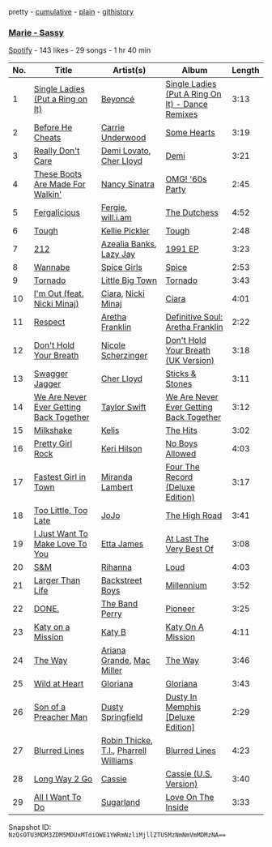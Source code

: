 pretty - [cumulative](/playlists/cumulative/423y0vzm6cfn0Q1o3JBUDR.md) - [plain](/playlists/plain/423y0vzm6cfn0Q1o3JBUDR) - [githistory](https://github.githistory.xyz/mackorone/spotify-playlist-archive/blob/main/playlists/plain/423y0vzm6cfn0Q1o3JBUDR)

### [Marie \- Sassy](https://open.spotify.com/playlist/423y0vzm6cfn0Q1o3JBUDR)

> 

[Spotify](https://open.spotify.com/user/spotify) - 143 likes - 29 songs - 1 hr 40 min

| No. | Title | Artist(s) | Album | Length |
|---|---|---|---|---|
| 1 | [Single Ladies \(Put a Ring on It\)](https://open.spotify.com/track/4za3cYXGP5ucaA6LqWMPad) | [Beyoncé](https://open.spotify.com/artist/6vWDO969PvNqNYHIOW5v0m) | [Single Ladies \(Put A Ring On It\) \- Dance Remixes](https://open.spotify.com/album/4zOrfDLtKoYFeUAc00lLCT) | 3:13 |
| 2 | [Before He Cheats](https://open.spotify.com/track/0ZUo4YjG4saFnEJhdWp9Bt) | [Carrie Underwood](https://open.spotify.com/artist/4xFUf1FHVy696Q1JQZMTRj) | [Some Hearts](https://open.spotify.com/album/0kys2jaKAiDPfNBd4z7LAg) | 3:19 |
| 3 | [Really Don't Care](https://open.spotify.com/track/5vTPxzm4h2bY9rYyVrGEU5) | [Demi Lovato](https://open.spotify.com/artist/6S2OmqARrzebs0tKUEyXyp), [Cher Lloyd](https://open.spotify.com/artist/4m4SfDVbF5wxrwEjDKgi4k) | [Demi](https://open.spotify.com/album/6Kssm2LosQ0WyLukFZkEG5) | 3:21 |
| 4 | [These Boots Are Made For Walkin'](https://open.spotify.com/track/2p2wGm94N2NRbjrioWPGU8) | [Nancy Sinatra](https://open.spotify.com/artist/3IZrrNonYELubLPJmqOci2) | [OMG! '60s Party](https://open.spotify.com/album/5v5gmGsJWcDytQ4GrsFHyn) | 2:45 |
| 5 | [Fergalicious](https://open.spotify.com/track/1MIQyiSyJcRBKg3pCLESFa) | [Fergie](https://open.spotify.com/artist/3r17AfJCCUqC9Lf0OAc73G), [will.i.am](https://open.spotify.com/artist/085pc2PYOi8bGKj0PNjekA) | [The Dutchess](https://open.spotify.com/album/0jwuTvP3hp2jFY08VLgvnD) | 4:52 |
| 6 | [Tough](https://open.spotify.com/track/0QfSzA2WSqIwS0jp8RrZLd) | [Kellie Pickler](https://open.spotify.com/artist/021hNAnkFIbyFyL97br6NB) | [Tough](https://open.spotify.com/album/3kIgTpJosGBDuYyvAiPJDE) | 2:48 |
| 7 | [212](https://open.spotify.com/track/3vLwhsaHXbb2UHa8xSq63y) | [Azealia Banks](https://open.spotify.com/artist/7gRhy3MIPHQo5CXYfWaw9I), [Lazy Jay](https://open.spotify.com/artist/4vUAD0POkGvO6J9c9hv6qR) | [1991 EP](https://open.spotify.com/album/1BTNxaBiGl3YfiMlgnK6sz) | 3:23 |
| 8 | [Wannabe](https://open.spotify.com/track/1Je1IMUlBXcx1Fz0WE7oPT) | [Spice Girls](https://open.spotify.com/artist/0uq5PttqEjj3IH1bzwcrXF) | [Spice](https://open.spotify.com/album/3x2jF7blR6bFHtk4MccsyJ) | 2:53 |
| 9 | [Tornado](https://open.spotify.com/track/3HvNzmI0hX2dXcE41lBMxi) | [Little Big Town](https://open.spotify.com/artist/3CygdxquGHurS7f9LjNLkv) | [Tornado](https://open.spotify.com/album/5IIYlM5tjDtW3fIgOIA5TB) | 3:43 |
| 10 | [I'm Out \(feat\. Nicki Minaj\)](https://open.spotify.com/track/6lkPuuNAPnLUog2UHoAwWQ) | [Ciara](https://open.spotify.com/artist/2NdeV5rLm47xAvogXrYhJX), [Nicki Minaj](https://open.spotify.com/artist/0hCNtLu0JehylgoiP8L4Gh) | [Ciara](https://open.spotify.com/album/0uUCabknRp7CzZHqxRDHdB) | 4:01 |
| 11 | [Respect](https://open.spotify.com/track/3OYh9wHWqWD6bpmO3WQNlM) | [Aretha Franklin](https://open.spotify.com/artist/7nwUJBm0HE4ZxD3f5cy5ok) | [Definitive Soul: Aretha Franklin](https://open.spotify.com/album/2TQwwjsqs7dsHWkzcTa36n) | 2:22 |
| 12 | [Don't Hold Your Breath](https://open.spotify.com/track/6De3rSBc6FC1EdpC0pRRwd) | [Nicole Scherzinger](https://open.spotify.com/artist/40xbWSB4JPdOkRyuTDy1oP) | [Don't Hold Your Breath \(UK Version\)](https://open.spotify.com/album/45QBZnAVDMJkdYH1ggKOgX) | 3:18 |
| 13 | [Swagger Jagger](https://open.spotify.com/track/4WC1QKJvvYiVtMTI1KgkzS) | [Cher Lloyd](https://open.spotify.com/artist/4m4SfDVbF5wxrwEjDKgi4k) | [Sticks & Stones](https://open.spotify.com/album/16liSbjaxbH0oamsQlqJ4Z) | 3:11 |
| 14 | [We Are Never Ever Getting Back Together](https://open.spotify.com/track/32Z4ioCoKKsKMFS9vhzkJJ) | [Taylor Swift](https://open.spotify.com/artist/06HL4z0CvFAxyc27GXpf02) | [We Are Never Ever Getting Back Together](https://open.spotify.com/album/639ouO9OKdRqgup7ML8Lup) | 3:12 |
| 15 | [Milkshake](https://open.spotify.com/track/4LmzPJDil70LpiApWfOI6O) | [Kelis](https://open.spotify.com/artist/0IF46mUS8NXjgHabxk2MCM) | [The Hits](https://open.spotify.com/album/2pPNC9cSF3mhMZcT7t3iw7) | 3:02 |
| 16 | [Pretty Girl Rock](https://open.spotify.com/track/2Adn2LNgkHMH5TelQVAu4n) | [Keri Hilson](https://open.spotify.com/artist/63wjoROpeh5f11Qm93UiJ1) | [No Boys Allowed](https://open.spotify.com/album/7lRRlf0zRaSki9s3YVRHcZ) | 4:03 |
| 17 | [Fastest Girl in Town](https://open.spotify.com/track/0yLbBsE67bgWRi5Co8o3Uh) | [Miranda Lambert](https://open.spotify.com/artist/66lH4jAE7pqPlOlzUKbwA0) | [Four The Record \(Deluxe Edition\)](https://open.spotify.com/album/119X9tkbPTqambSALCUNdW) | 3:17 |
| 18 | [Too Little, Too Late](https://open.spotify.com/track/6EEeAog1VBZ6FrYpJ2q3WF) | [JoJo](https://open.spotify.com/artist/5xuNBZoM7z1Vv8IQ6uM0p6) | [The High Road](https://open.spotify.com/album/570GLIlpWDeAeJgFHmanoG) | 3:41 |
| 19 | [I Just Want To Make Love To You](https://open.spotify.com/track/7EfLlY6Gen7TCbyZ3f0CM1) | [Etta James](https://open.spotify.com/artist/0iOVhN3tnSvgDbcg25JoJb) | [At Last The Very Best Of](https://open.spotify.com/album/5mKhSxFMOBFtf76VHaMyRS) | 3:08 |
| 20 | [S&M](https://open.spotify.com/track/2PQ0GyIYxsYGkcMdeZqItT) | [Rihanna](https://open.spotify.com/artist/5pKCCKE2ajJHZ9KAiaK11H) | [Loud](https://open.spotify.com/album/6oOSb28tSWklPZl0i82Z0X) | 4:03 |
| 21 | [Larger Than Life](https://open.spotify.com/track/6sbXGUn9V9ZaLwLdOfpKRE) | [Backstreet Boys](https://open.spotify.com/artist/5rSXSAkZ67PYJSvpUpkOr7) | [Millennium](https://open.spotify.com/album/5ySxm9hxBNss01WCL7GLyQ) | 3:52 |
| 22 | [DONE.](https://open.spotify.com/track/3CClN6lWM5m2dfpaFug3VP) | [The Band Perry](https://open.spotify.com/artist/75FnCoo4FBxH5K1Rrx0k5A) | [Pioneer](https://open.spotify.com/album/6SWKUE4kbjbsNjaY112Chp) | 3:25 |
| 23 | [Katy on a Mission](https://open.spotify.com/track/5s8LCFUR7tI8m4yNSUxwMi) | [Katy B](https://open.spotify.com/artist/5EUdiv20t58GCS09VMKk7M) | [Katy On A Mission](https://open.spotify.com/album/5Ys8Lgyep2FdVPZU10OkRF) | 4:11 |
| 24 | [The Way](https://open.spotify.com/track/6csiA8EczbxAHDewDL7QQl) | [Ariana Grande](https://open.spotify.com/artist/66CXWjxzNUsdJxJ2JdwvnR), [Mac Miller](https://open.spotify.com/artist/4LLpKhyESsyAXpc4laK94U) | [The Way](https://open.spotify.com/album/4ePwm41SXEGB2yOKGtSkG2) | 3:46 |
| 25 | [Wild at Heart](https://open.spotify.com/track/0As5NstLxpNgAowtusWsnb) | [Gloriana](https://open.spotify.com/artist/5RjqSn7vYk8Qb9GeLWRRhB) | [Gloriana](https://open.spotify.com/album/7w3J2n6LKPYlWd60yUxq7j) | 3:43 |
| 26 | [Son of a Preacher Man](https://open.spotify.com/track/7odHgoLFi3GQ90E9PeraI3) | [Dusty Springfield](https://open.spotify.com/artist/5zaXYwewAXedKNCff45U5l) | [Dusty In Memphis \[Deluxe Edition\]](https://open.spotify.com/album/6SNMenG3NjZyqgI5p4Hcmg) | 2:29 |
| 27 | [Blurred Lines](https://open.spotify.com/track/0XzkemXSiXJa7VgDFPfU4S) | [Robin Thicke](https://open.spotify.com/artist/0ZrpamOxcZybMHGg1AYtHP), [T.I.](https://open.spotify.com/artist/4OBJLual30L7gRl5UkeRcT), [Pharrell Williams](https://open.spotify.com/artist/2RdwBSPQiwcmiDo9kixcl8) | [Blurred Lines](https://open.spotify.com/album/2160bNuBZNQmpeBn99Dmis) | 4:23 |
| 28 | [Long Way 2 Go](https://open.spotify.com/track/4v5kAh2wWyCSuKuhMJK8u6) | [Cassie](https://open.spotify.com/artist/27FGXRNruFoOdf1vP8dqcH) | [Cassie \(U.S\. Version\)](https://open.spotify.com/album/0j1qzjaJmsF1FkcICf3hRu) | 3:40 |
| 29 | [All I Want To Do](https://open.spotify.com/track/1mJ05BN0So26a14iib85aI) | [Sugarland](https://open.spotify.com/artist/0hYxQe3AK5jBPCr5MumLHD) | [Love On The Inside](https://open.spotify.com/album/75lIR4lwBkSh39CpLdi8hb) | 3:33 |

Snapshot ID: `NzQsOTU3MDM3ZDM5MDUxMTdiOWE1YWRmNzliMjllZTU5MzNmNmVmMDMzNA==`
